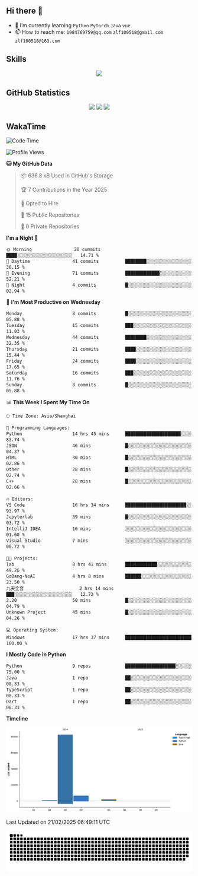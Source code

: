 ## Hi there 👋

- 🌱 I’m currently learning `Python` `PyTorch` `Java` `vue`
- 📫 How to reach me: `1984769759@qq.com` `zlf100518@gmail.com` `zlf100518@163.com`

## Skills
<div align="center"> <img src="https://skillicons.dev/icons?i=python,linux,git,github,html,css,js,ts" /> </div>

## GitHub Statistics

<div align="center">
  <img src="https://github-readme-stats.vercel.app/api?username=CloudSwordSage&show_icons=true&theme=tokyonight" />
  <img src="https://github-readme-stats.vercel.app/api/top-langs/?username=CloudSwordSage&show_icons=true&theme=tokyonight" />
  <img src="https://github-readme-activity-graph.vercel.app/graph?username=CloudSwordSage&theme=xcode" />
</div>

## WakaTime

<!--START_SECTION:waka-->
![Code Time](http://img.shields.io/badge/Code%20Time-420%20hrs%2018%20mins-blue)

![Profile Views](http://img.shields.io/badge/Profile%20Views-0-blue)

**🐱 My GitHub Data** 

> 📦 636.8 kB Used in GitHub's Storage 
 > 
> 🏆 7 Contributions in the Year 2025
 > 
> 💼 Opted to Hire
 > 
> 📜 15 Public Repositories 
 > 
> 🔑 0 Private Repositories 
 > 
**I'm a Night 🦉** 

```text
🌞 Morning                20 commits          ████░░░░░░░░░░░░░░░░░░░░░   14.71 % 
🌆 Daytime                41 commits          ████████░░░░░░░░░░░░░░░░░   30.15 % 
🌃 Evening                71 commits          █████████████░░░░░░░░░░░░   52.21 % 
🌙 Night                  4 commits           █░░░░░░░░░░░░░░░░░░░░░░░░   02.94 % 
```
📅 **I'm Most Productive on Wednesday** 

```text
Monday                   8 commits           █░░░░░░░░░░░░░░░░░░░░░░░░   05.88 % 
Tuesday                  15 commits          ███░░░░░░░░░░░░░░░░░░░░░░   11.03 % 
Wednesday                44 commits          ████████░░░░░░░░░░░░░░░░░   32.35 % 
Thursday                 21 commits          ████░░░░░░░░░░░░░░░░░░░░░   15.44 % 
Friday                   24 commits          ████░░░░░░░░░░░░░░░░░░░░░   17.65 % 
Saturday                 16 commits          ███░░░░░░░░░░░░░░░░░░░░░░   11.76 % 
Sunday                   8 commits           █░░░░░░░░░░░░░░░░░░░░░░░░   05.88 % 
```


📊 **This Week I Spent My Time On** 

```text
🕑︎ Time Zone: Asia/Shanghai

💬 Programming Languages: 
Python                   14 hrs 45 mins      █████████████████████░░░░   83.74 % 
JSON                     46 mins             █░░░░░░░░░░░░░░░░░░░░░░░░   04.37 % 
HTML                     30 mins             █░░░░░░░░░░░░░░░░░░░░░░░░   02.86 % 
Other                    28 mins             █░░░░░░░░░░░░░░░░░░░░░░░░   02.74 % 
C++                      28 mins             █░░░░░░░░░░░░░░░░░░░░░░░░   02.66 % 

🔥 Editors: 
VS Code                  16 hrs 34 mins      ███████████████████████░░   93.97 % 
Jupyterlab               39 mins             █░░░░░░░░░░░░░░░░░░░░░░░░   03.72 % 
IntelliJ IDEA            16 mins             ░░░░░░░░░░░░░░░░░░░░░░░░░   01.60 % 
Visual Studio            7 mins              ░░░░░░░░░░░░░░░░░░░░░░░░░   00.72 % 

🐱‍💻 Projects: 
lab                      8 hrs 41 mins       ████████████░░░░░░░░░░░░░   49.26 % 
GoBang-NoAI              4 hrs 8 mins        ██████░░░░░░░░░░░░░░░░░░░   23.50 % 
九天全套                     2 hrs 14 mins       ███░░░░░░░░░░░░░░░░░░░░░░   12.72 % 
2.20                     50 mins             █░░░░░░░░░░░░░░░░░░░░░░░░   04.79 % 
Unknown Project          45 mins             █░░░░░░░░░░░░░░░░░░░░░░░░   04.26 % 

💻 Operating System: 
Windows                  17 hrs 37 mins      █████████████████████████   100.00 % 
```

**I Mostly Code in Python** 

```text
Python                   9 repos             ███████████████████░░░░░░   75.00 % 
Java                     1 repo              ██░░░░░░░░░░░░░░░░░░░░░░░   08.33 % 
TypeScript               1 repo              ██░░░░░░░░░░░░░░░░░░░░░░░   08.33 % 
Dart                     1 repo              ██░░░░░░░░░░░░░░░░░░░░░░░   08.33 % 
```



**Timeline**

![Lines of Code chart](https://raw.githubusercontent.com/CloudSwordSage/CloudSwordSage/main/assets/bar_graph.png)


 Last Updated on 21/02/2025 06:49:11 UTC
<!--END_SECTION:waka-->

<div align="center"><img src="./assets/github-snake-dark.svg" /></div>
